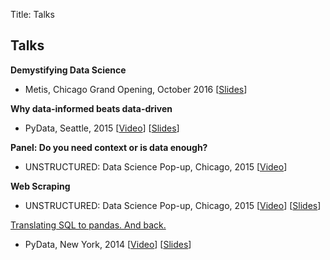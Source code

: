 Title: Talks

## Talks
**Demystifying Data Science**

- Metis, Chicago Grand Opening, October 2016 [[Slides](https://github.com/gjreda/talks/tree/master/metis2016chi)]

**Why data-informed beats data-driven**

- PyData, Seattle, 2015 [[Video](https://youtu.be/yHo3B3BbppM)] [[Slides](https://github.com/gjreda/pydata2015sea)]

**Panel: Do you need context or is data enough?**

- UNSTRUCTURED: Data Science Pop-up, Chicago, 2015 [[Video](https://youtu.be/jqESE8roAfE)]

**Web Scraping**

- UNSTRUCTURED: Data Science Pop-up, Chicago, 2015 [[Video](https://youtu.be/L5CA9SKzwrc)] [[Slides](https://github.com/gjreda/datapopup2015chi)]

[Translating SQL to pandas. And back.](http://reda.io/pydata2014nyc)

- PyData, New York, 2014 [[Video](http://reda.io/pydata2014nyc)] [[Slides](http://reda.io/sql2pandas)]
